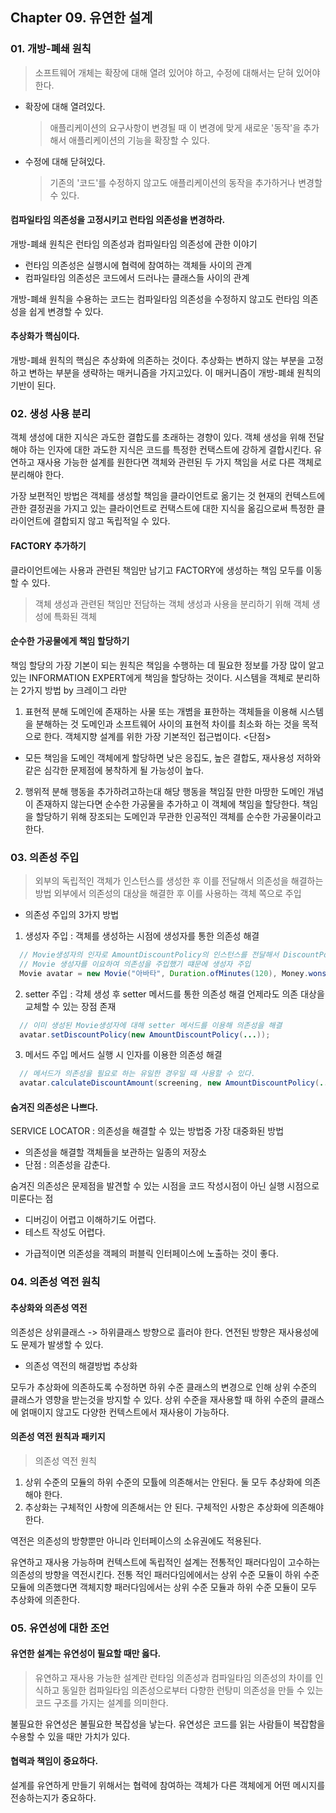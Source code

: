 ## Chapter 09. 유연한 설계
### 01. 개방-폐쇄 원칙
> 소프트웨어 개체는 확장에 대해 열려 있어야 하고, 수정에 대해서는 닫혀 있어야 한다.

* 확장에 대해 열려있다.
    > 애플리케이션의 요구사항이 변경될 때 이 변경에 맞게 새로운 '동작'을 추가해서 애플리케이션의 기능을 확장할 수 있다.
* 수정에 대해 닫혀있다.
    > 기존의 '코드'를 수정하지 않고도 애플리케이션의 동작을 추가하거나 변경할 수 있다.

#### 컴파일타임 의존성을 고정시키고 런타임 의존성을 변경하라.
개방-폐쇄 원칙은 런타임 의존성과 컴파일타임 의존성에 관한 이야기
- 런타임 의존성은 실행시에 협력에 참여하는 객체들 사이의 관계
- 컴파일타임 의존성은 코드에서 드러나는 클래스들 사이의 관계

개방-폐쇄 원칙을 수용하는 코드는 컴파일타임 의존성을 수정하지 않고도 런타임 의존성을 쉽게 변경할 수 있다.

#### 추상화가 핵심이다.
개방-폐쇄 원칙의 핵심은 추상화에 의존하는 것이다.
추상화는 변하지 않는 부분을 고정하고 변하는 부분을 생략하는 매커니즘을 가지고있다.
이 매커니즘이 개방-폐쇄 원칙의 기반이 된다.

### 02. 생성 사용 분리
객체 생성에 대한 지식은 과도한 결합도를 초래하는 경향이 있다.
객체 생성을 위해 전달해야 하는 인자에 대한 과도한 지식은 코드를 특정한 컨택스트에 강하게 결합시킨다.
유연하고 재사용 가능한 설계를 원한다면 객체와 관련된 두 가지 책임을 서로 다른 객체로 분리해야 한다.

가장 보편적인 방법은 객체를 생성할 책임을 클라이언트로 옮기는 것
현재의 컨텍스트에 관한 결정권을 가지고 있는 클라이언트로 컨택스트에 대한 지식을 옮김으로써 특정한 클라이언트에 결합되지 않고 독립적일 수 있다.

#### FACTORY 추가하기
클라이언트에는 사용과 관련된 책임만 남기고 FACTORY에 생성하는 책임 모두를 이동할 수 있다.
> 객체 생성과 관련된 책임만 전담하는 객체
> 생성과 사용을 분리하기 위해 객체 생성에 특화된 객체

#### 순수한 가공물에게 책임 할당하기
책임 할당의 가장 기본이 되는 원칙은 책임을 수행하는 데 필요한 정보를 가장 많이 알고 있는 INFORMATION EXPERT에게 책임을 할당하는 것이다.
시스템을 객체로 분리하는 2가지 방법 by 크레이그 라만
1. 표현적 분해
  도메인에 존재하는 사물 또는 개볌을 표한하는 객체들을 이용해 시스템을 분해하는 것
  도메인과 소프트웨어 사이의 표현적 차이를 최소화 하는 것을 목적으로 한다.
  객체지향 설계를 위한 가장 기본적인 접근법이다.
  <단점>
  - 모든 책임을 도메인 객체에게 할당하면 낮은 응집도, 높은 결합도, 재사용성 저하와 같은 심각한 문제점에 봉착하게 될 가능성이 높다.
2. 행위적 분해
  행동을 추가하려고하는대 해당 행동을 책임질 만한 마땅한 도메인 개념이 존재하지 않는다면 순수한 가공물을 추가하고 이 객체에 책임을 할당한다.
  책임을 할당하기 위해 장조되는 도메인과 무관한 인공적인 객체를 순수한 가공물이라고한다.

### 03. 의존성 주입
> 외부의 독립적인 객체가 인스턴스를 생성한 후 이를 전달해서 의존성을 해결하는 방법
> 외부에서 의존성의 대상을 해결한 후 이를 사용하는 객체 쪽으로 주입
* 의존성 주입의 3가지 방법
1. 생성자 주입 : 객체를 생성하는 시점에 생성자를 통한 의존성 해결
~~~ java
  // Movie생성자의 인자로 AmountDiscountPolicy의 인스턴스를 전달해서 DiscountPolicy클래스에 대한 컴파일타임 의존성을 런타임 의존성으로 대체
  // Movie 생성자를 이요하여 의존성을 주입했기 떄문에 생성자 주입
  Movie avatar = new Movie("아바타", Duration.ofMinutes(120), Money.wons(10000), new AmountDiscountPolicy(...));
~~~
2. setter 주입 : 각체 생성 후 setter 메서드를 통한 의존성 해결
  언제라도 의존 대상을 교체할 수 있는 장점 존재
~~~ java
  // 이미 생성된 Movie생성자에 대해 setter 메서드를 이용해 의존성을 해결
  avatar.setDiscountPolicy(new AmountDiscountPolicy(...));
~~~
3. 메서드 주입 메서드 실행 시 인자를 이용한 의존성 해결
~~~ java
  // 메서드가 의존성을 필요로 하는 유일한 경우일 때 사용할 수 있다.
  avatar.calculateDiscountAmount(screening, new AmountDiscountPolicy(...));
~~~

#### 숨겨진 의존성은 나쁘다.
SERVICE LOCATOR : 의존성을 해결할 수 있는 방법중 가장 대중화된 방법
- 의존성을 해결할 객체들을 보관하는 일종의 저장소
- 단점 : 의존성을 감춘다.

숨겨진 의존성은 문제점을 발견할 수 있는 시점을 코드 작성시점이 아닌 실행 시점으로 미룬다는 점
- 디버깅이 어렵고 이해하기도 어렵다.
- 테스트 작성도 어렵다.

* 가급적이면 의존성을 객페의 퍼블릭 인터페이스에 노출하는 것이 좋다.

### 04. 의존성 역전 원칙
#### 추상화와 의존성 역전
의존성은 상위클래스 -> 하위클래스 방향으로 흘러야 한다.
연전된 방향은 재사용성에도 문제가 발생할 수 있다.

* 의존성 역전의 해결방법 추상화

모두가 추상화에 의존하도록 수정하면 하위 수준 클래스의 변경으로 인해 상위 수준의 클래스가 영향을 받는것을 방지할 수 있다.
상위 수준을 재사용할 때 하위 수준의 클래스에 얽매이지 않고도 다양한 컨텍스트에서 재사용이 가능하다.

#### 의존성 역전 원칙과 패키지
> 의존성 역전 원칙
1. 상위 수준의 모듈의 하위 수준의 모튤에 의존해서는 안된다. 둘 모두 추상화에 의존해야 한다.
2. 추상화는 구체적인 사항에 의존해서는 안 된다. 구체적인 사항은 추상화에 의존해야한다.

역전은 의존성의 방향뿐만 아니라 인터페이스의 소유권에도 적용된다.

유연하고 재사용 가능하며 컨텍스트에 독립적인 설계는 전통적인 패러다임이 고수하는 의존성의 방향을 역전시킨다.
전통 적인 패러다임에에서는 상위 수준 모듈이 하위 수준 모듈에 의존했다면 객체지향 패러다임에서는 상위 수준 모듈과 하위 수준 모듈이 모두 추상화에 의존한다.

### 05. 유연성에 대한 조언
#### 유연한 설계는 유연성이 필요할 때만 옳다.
> 유연하고 재사용 가능한 설계란 런타임 의존성과 컴파일타임 의존성의 차이를 인식하고 동일한 컴파일타임 의존성으로부터 다향한 런탕미 의존성을 만들 수 있는 코드 구조를 가지는 설계를 의미한다.

불필요한 유연성은 불필요한 복잡성을 낳는다.
유연성은 코드를 읽는 사람들이 복잡함을 수용할 수 있을 때만 가치가 있다.

#### 협력과 책임이 중요하다.
설계를 유연하게 만들기 위해서는 협력에 참여하는 객체가 다른 객체에게 어떤 메시지를 전송하는지가 중요하다.